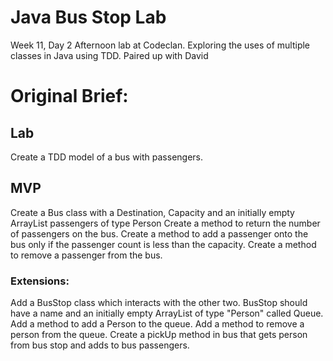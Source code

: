 # Java Bus Stop Lab

Week 11, Day 2 Afternoon lab at Codeclan. Exploring the uses of multiple classes in Java using TDD. Paired up with David

# Original Brief:

## Lab
Create a TDD model of a bus with passengers.

## MVP
Create a Bus class with a Destination, Capacity and an initially empty ArrayList passengers of type Person
Create a method to return the number of passengers on the bus.
Create a method to add a passenger onto the bus only if the passenger count is less than the capacity.
Create a method to remove a passenger from the bus.

### Extensions:
Add a BusStop class which interacts with the other two.
BusStop should have a name and an initially empty ArrayList of type "Person" called Queue.
Add a method to add a Person to the queue.
Add a method to remove a person from the queue.
Create a pickUp method in bus that gets person from bus stop and adds to bus passengers.
